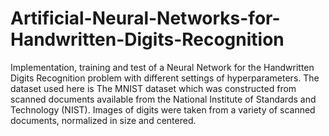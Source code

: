 # Artificial-Neural-Networks-for-Handwritten-Digits-Recognition
Implementation, training and test of a  Neural Network for the Handwritten Digits Recognition problem with different settings of hyperparameters. The dataset used here is The MNIST dataset which was constructed from scanned documents available from the National Institute of Standards and Technology (NIST). Images of digits were taken from a variety of scanned documents, normalized in size and centered.

